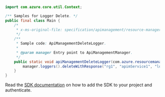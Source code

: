 ```java
import com.azure.core.util.Context;

/** Samples for Logger Delete. */
public final class Main {
    /*
     * x-ms-original-file: specification/apimanagement/resource-manager/Microsoft.ApiManagement/stable/2021-08-01/examples/ApiManagementDeleteLogger.json
     */
    /**
     * Sample code: ApiManagementDeleteLogger.
     *
     * @param manager Entry point to ApiManagementManager.
     */
    public static void apiManagementDeleteLogger(com.azure.resourcemanager.apimanagement.ApiManagementManager manager) {
        manager.loggers().deleteWithResponse("rg1", "apimService1", "loggerId", "*", Context.NONE);
    }
}
```

Read the [SDK documentation](https://github.com/Azure/azure-sdk-for-java/blob/azure-resourcemanager-apimanagement_1.0.0-beta.3/sdk/apimanagement/azure-resourcemanager-apimanagement/README.md) on how to add the SDK to your project and authenticate.
